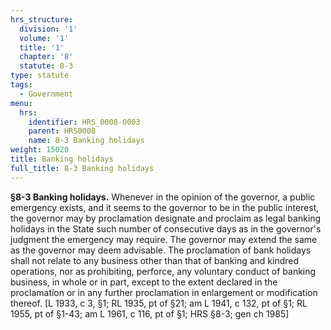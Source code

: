 ```yaml
---
hrs_structure:
  division: '1'
  volume: '1'
  title: '1'
  chapter: '8'
  statute: 8-3
type: statute
tags:
  - Government
menu:
  hrs:
    identifier: HRS_0008-0003
    parent: HRS0008
    name: 8-3 Banking holidays
weight: 15020
title: Banking holidays
full_title: 8-3 Banking holidays
---
```

**§8-3 Banking holidays.** Whenever in the opinion of the governor, a public emergency exists, and it seems to the governor to be in the public interest, the governor may by proclamation designate and proclaim as legal banking holidays in the State such number of consecutive days as in the governor's judgment the emergency may require. The governor may extend the same as the governor may deem advisable. The proclamation of bank holidays shall not relate to any business other than that of banking and kindred operations, nor as prohibiting, perforce, any voluntary conduct of banking business, in whole or in part, except to the extent declared in the proclamation or in any further proclamation in enlargement or modification thereof. [L 1933, c 3, §1; RL 1935, pt of §21; am L 1941, c 132, pt of §1; RL 1955, pt of §1-43; am L 1961, c 116, pt of §1; HRS §8-3; gen ch 1985]